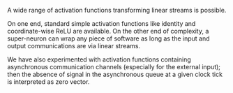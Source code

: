 A wide range of activation functions transforming linear streams is possible.

On one end, standard simple activation functions like identity and coordinate-wise ReLU are available. On the other end of complexity, a super-neuron can wrap any piece of software as long as the input and output communications are via linear streams.

We have also experimented with activation functions containing asynchronous communication channels (especially for the external input); then the absence of signal in the asynchronous queue at a given clock tick is interpreted as zero vector.
